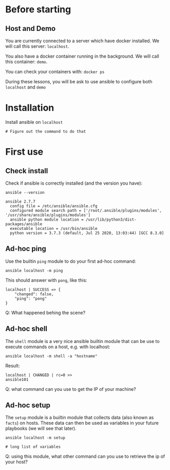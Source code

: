 
# Before starting
## Host and Demo
You are currently connected to a server which have docker installed.
We will call this server: `localhost`.

You also have a docker container running in the background.
We will call this container: `demo`.

You can check your containers with:
`docker ps`

During these lessons, you will be ask to use ansible to configure both `localhost` and `demo`

# Installation

Install ansible on `localhost`

```
# Figure out the command to do that
```

# First use

## Check install
Check if ansible is correctly installed (and the version you have):
```
ansible --version
```
```
ansible 2.7.7
  config file = /etc/ansible/ansible.cfg
  configured module search path = ['/root/.ansible/plugins/modules', '/usr/share/ansible/plugins/modules']
  ansible python module location = /usr/lib/python3/dist-packages/ansible
  executable location = /usr/bin/ansible
  python version = 3.7.3 (default, Jul 25 2020, 13:03:44) [GCC 8.3.0]

```

## Ad-hoc ping
Use the builtin `ping` module to do your first ad-hoc command:
```
ansible localhost -m ping
```
This should answer with `pong`, like this:
```
localhost | SUCCESS => {
    "changed": false,
    "ping": "pong"
}
```

Q: What happened behing the scene?

## Ad-hoc shell

The `shell` module is a very nice ansible builtin module that can be use to execute commands on a host, e.g. with localhost:
```
ansible localhost -m shell -a "hostname"
```
Result:
```
localhost | CHANGED | rc=0 >>
ansible101

```
Q: what command can you use to get the IP of your machine?

## Ad-hoc setup
The `setup` module is a builtin module that collects data (also known as `facts`) on hosts.
These data can then be used as variables in your future playbooks (we will see that later).

```
ansible localhost -m setup
```
```
# long list of variables
```

Q: using this module, what other command can you use to retrieve the ip of your host?

